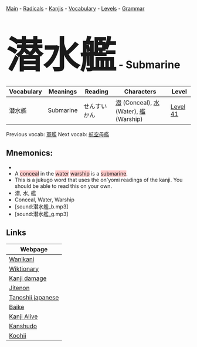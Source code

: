 <style> bigfont {font-size: 100px}</style>
[Main](../README.md) -
[Radicals](../radicals.md) -
[Kanjis](../kanjis.md) -
[Vocabulary](../vocabulary.md) -
[Levels](../levels.md) -
[Grammar](../grammar.md)
# <bigfont> 潜水艦</bigfont> - Submarine 

| Vocabulary | Meanings | Reading | Characters | Level |
| --- | --- | --- | --- | --- |
| 潜水艦 | Submarine | せんすいかん |  [潜](../kanjis/潜.md) (Conceal), [水](../kanjis/水.md) (Water), [艦](../kanjis/艦.md) (Warship) | [Level 41](../levels/wk_level41.md) |

Previous vocab: [軍艦](軍艦.md) Next vocab: [航空母艦](航空母艦.md) 

## Mnemonics:

* 
* A <span style="background-color:#ffcccb"> conceal</span> in the <span style="background-color:#ffcccb"> water</span> <span style="background-color:#ffcccb"> warship</span> is a <span style="background-color:#ffcccb"> submarine</span>.
* This is a jukugo word that uses the on'yomi readings of the kanji. You should be able to read this on your own.
* 潜, 水, 艦
* Conceal, Water, Warship
* [sound:潜水艦_b.mp3]
* [sound:潜水艦_g.mp3]


## Links 

| Webpage |
| --- |
| [Wanikani          ](https://www.wanikani.com/kanji/潜水艦) |
| [Wiktionary        ](https://en.wiktionary.org/wiki/潜水艦) |
| [Kanji damage      ](http://www.kanjidamage.com/kanji/search?utf8=✓&q=潜水艦) |
| [Jitenon           ](https://jitenon.com/kanji/潜水艦) |
| [Tanoshii japanese ](https://www.tanoshiijapanese.com/dictionary/kanji.cfm?k=潜水艦) |
| [Baike             ](https://baike.baidu.com/item/潜水艦) |
| [Kanji Alive       ](https://app.kanjialive.com/潜水艦) |
| [Kanshudo          ](https://www.kanshudo.com/searchmn?q=潜水艦) |
| [Koohii            ](https://kanji.koohii.com/study/kanji/潜水艦) |
